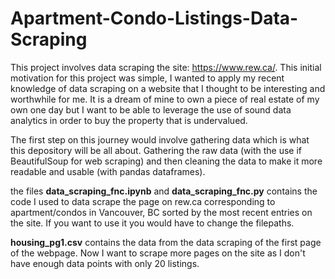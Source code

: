 # Apartment-Condo-Listings-Data-Scraping

This project involves data scraping the site: https://www.rew.ca/. This initial motivation for this project was simple, I wanted to apply my recent knowledge of data scraping on a website that I thought to be interesting and worthwhile for me. It is a dream of mine to own a piece of real estate of my own one day but I want to be able to leverage the use of sound data analytics in order to buy the property that is undervalued. 

The first step on this journey would involve gathering data which is what this depository will be all about. Gathering the raw data (with the use if BeautifulSoup for web scraping) and then cleaning the data to make it more readable and usable (with pandas dataframes). 

the files **data_scraping_fnc.ipynb** and **data_scraping_fnc.py** contains the code I used to data scrape the page on rew.ca corresponding to apartment/condos in Vancouver, BC sorted by the most recent entries on the site. If you want to use it you would have to change the filepaths. 

**housing_pg1.csv** contains the data from the data scraping of the first page of the webpage. Now I want to scrape more pages on the site as I don't have enough data points with only 20 listings. 
